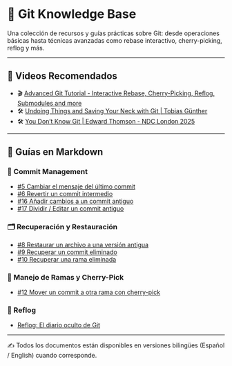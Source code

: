 # 🧠 Git Knowledge Base

Una colección de recursos y guías prácticas sobre Git: desde operaciones básicas hasta técnicas avanzadas como rebase interactivo, cherry-picking, reflog y más.

---

## 🎥 Videos Recomendados

- 🎬 [Advanced Git Tutorial - Interactive Rebase, Cherry-Picking, Reflog, Submodules and more](https://www.youtube.com/watch?v=qsTthZi23VE)
- 🛠️ [Undoing Things and Saving Your Neck with Git | Tobias Günther](https://www.youtube.com/watch?v=7A6hFIZflUw)
- 🛠️ [You Don’t Know Git | Edward Thomson - NDC London 2025](https://www.youtube.com/watch?v=DZI0Zl-1JqQ)

---

## 📘 Guías en Markdown

### 🔄 Commit Management

- [#5 Cambiar el mensaje del último commit](git_change_message_last_commit_bilingual.md)
- [#6 Revertir un commit intermedio](git_revert_middle_commit_bilingual.md)
- [#16 Añadir cambios a un commit antiguo](git_modify_old_commit_bilingual.md)
- [#17 Dividir / Editar un commit antiguo](split_commit_git_tutorial.md)

### 🗂️ Recuperación y Restauración

- [#8 Restaurar un archivo a una versión antigua](git_restore_old_file_bilingual.md)
- [#9 Recuperar un commit eliminado](git_reflog_recovery_bilingual.md)
- [#10 Recuperar una rama eliminada](git_reflog_recovery_bilingual.md)

### 🌿 Manejo de Ramas y Cherry-Pick

- [#12 Mover un commit a otra rama con cherry-pick](git_move_commit_between_branches.md)

### 📝 Reflog

- [Reflog: El diario oculto de Git](git_reflog_recovery_bilingual.md)

---

✍️ Todos los documentos están disponibles en versiones bilingües (Español / English) cuando corresponde.
